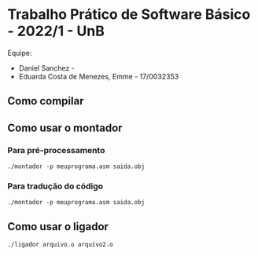 # Trabalho Prático de Software Básico - 2022/1 - UnB

Equipe:
* Daniel Sanchez -
* Eduarda Costa de Menezes, Emme - 17/0032353


## Como compilar

## Como usar o montador

### Para pré-processamento

```
./montador -p meuprograma.asm saida.obj
```

### Para tradução do código

```
./montador -p meuprograma.asm saida.obj
```

## Como usar o ligador

```
./ligador arquivo.o arquivo2.o
```